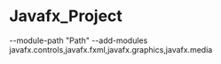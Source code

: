 # Javafx_Project

--module-path "Path" --add-modules javafx.controls,javafx.fxml,javafx.graphics,javafx.media
